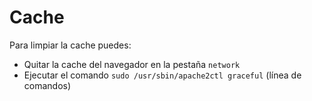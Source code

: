 # Cache
Para limpiar la cache puedes:
- Quitar la cache del navegador en la pestaña `network`
- Ejecutar el comando `sudo /usr/sbin/apache2ctl graceful` (línea de comandos)
